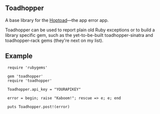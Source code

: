 Toadhopper
----------

A base library for the [Hoptoad](http://www.hoptoadapp.com/)—the app error app.

Toadhopper can be used to report plain old Ruby exceptions or to build a library specific gem, such as the yet-to-be-built toadhopper-sinatra and toadhopper-rack gems (they're next on my list).

## Example

     require 'rubygems'

     gem 'toadhopper'
     require 'toadhopper'

     Toadhopper.api_key = "YOURAPIKEY"

     error = begin; raise "Kaboom!"; rescue => e; e; end

     puts Toadhopper.post!(error)
